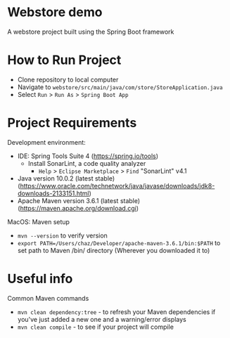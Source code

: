 # Webstore demo
A webstore project built using the Spring Boot framework

# How to Run Project
- Clone repository to local computer
- Navigate to `webstore/src/main/java/com/store/StoreApplication.java`
- Select `Run` > `Run As` > `Spring Boot App`


# Project Requirements
Development environment:
- IDE: Spring Tools Suite 4 (https://spring.io/tools)
  - Install SonarLint, a code quality analyzer
    - `Help` > `Eclipse Marketplace` > `Find` "SonarLint" v4.1
- Java version 10.0.2 (latest stable)(https://www.oracle.com/technetwork/java/javase/downloads/jdk8-downloads-2133151.html)
- Apache Maven version 3.6.1 (latest stable)(https://maven.apache.org/download.cgi)

MacOS:
Maven setup
- `mvn --version` to verify version
- `export PATH=/Users/chaz/Developer/apache-maven-3.6.1/bin:$PATH` to set path to Maven /bin/ directory (Wherever you downloaded it to)


# Useful info
Common Maven commands
- `mvn clean dependency:tree` - to refresh your Maven dependencies if you've just added a new one and a warning/error displays
- `mvn clean compile` - to see if your project will compile
